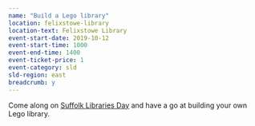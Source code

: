```yaml
---
name: "Build a Lego library"
location: felixstowe-library
location-text: Felixstowe Library
event-start-date: 2019-10-12
event-start-time: 1000
event-end-time: 1400
event-ticket-price: 1
event-category: sld
sld-region: east
breadcrumb: y
---
```


Come along on [Suffolk Libraries Day](/suffolk-libraries-day/) and have a go at building your own Lego library.

